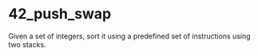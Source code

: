 # 42_push_swap
Given a set of integers, sort it using a predefined set of instructions using two stacks.

